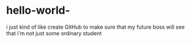 # hello-world-
 
 i just kind of like create GitHub to make sure that my future boss will see that i'm not just some ordinary student
